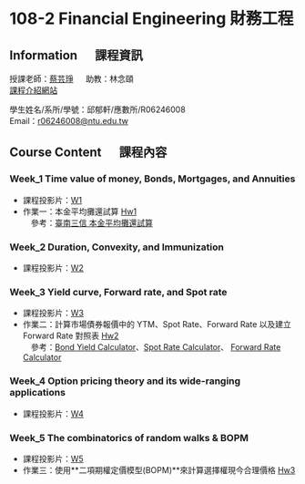 # 108-2 Financial Engineering 財務工程
## Information &emsp; 課程資訊
授課老師：[蔡芸琤](http://homepage.ntu.edu.tw/~pecutsai) &emsp; 助教：林念頤 <br />
[課程介紹網站](https://ceiba.ntu.edu.tw/course/ab48b6/index.htm) <br />

學生姓名/系所/學號：邱郁軒/應數所/R06246008 <br />
Email：r06246008@ntu.edu.tw <br />

## Course Content &emsp; 課程內容
### Week_1 Time value of money, Bonds, Mortgages, and Annuities
* 課程投影片：[W1](https://docs.google.com/presentation/d/e/2PACX-1vQanrLs-ZSFlnAXkUL5uLO9PVvrK1GaNFcjCVwC7IyIt16w_NuaCYUaO6lRxF54Qub_RntV2FGKr-Dm/pub?start=false&loop=false&delayms=3000&slide=id.p)<br />
* 作業一：本金平均攤還試算 [Hw1](https://github.com/aqua86400/Financial_Engineering/tree/master/Hw1) <br /> &emsp;參考：[臺南三信 本金平均攤還試算](https://ttc.scu.org.tw/memdca1.htm) <br />

### Week_2 Duration, Convexity, and Immunization
* 課程投影片：[W2](https://docs.google.com/presentation/d/e/2PACX-1vT-MCYz-iGTsejcyrKczSZWKEJoQzcOlora1YpMPiV0LMacGodAm14PvvTjkXjVLjuk1paNxFvy6GuU/pub?start=false&loop=false&delayms=3000&slide=id.p)<br />

### Week_3 Yield curve, Forward rate, and Spot rate
* 課程投影片：[W3](https://docs.google.com/presentation/d/e/2PACX-1vT0uWPmTezKky8GLD_fkmfuJjXCLRuVkQWNuHmeogeMpY21cbwQurn7CsaVWRZDSZcZTvXjjpvY4lwE/pub?start=false&loop=false&delayms=3000&slide=id.p)<br />
* 作業二：計算市場債券報價中的 YTM、Spot Rate、Forward Rate 以及建立 Forward Rate 對照表 [Hw2](https://github.com/aqua86400/Financial_Engineering/tree/master/Hw2) <br /> &emsp;參考：[Bond Yield Calculator](https://www.calkoo.com/en/ytm-calculator)、[Spot Rate Calculator](https://www.trignosource.com/finance/spot%20rate.html#Calculator)、
[Forward Rate Calculator](https://www.trignosource.com/finance/Forward%20rate.html#Calculator) <br />

### Week_4 Option pricing theory and its wide-ranging applications
* 課程投影片：[W4](https://docs.google.com/presentation/d/e/2PACX-1vRX3Gc10remKdNmd8AasUwrjLBaxST60fJdj5gX_365ufyJ6EWqKLkNnKEoXUeQGkOdls_YckLquWDu/pub?start=false&loop=false&delayms=3000&slide=id.p)<br />

### Week_5 The combinatorics of random walks & BOPM
* 課程投影片：[W5](https://docs.google.com/presentation/d/e/2PACX-1vRX3Gc10remKdNmd8AasUwrjLBaxST60fJdj5gX_365ufyJ6EWqKLkNnKEoXUeQGkOdls_YckLquWDu/pub?start=false&loop=false&delayms=3000&slide=id.p)<br />
* 作業三：使用**二項期權定價模型(BOPM)**來計算選擇權現今合理價格 [Hw3](https://github.com/aqua86400/Financial_Engineering/tree/master/Hw3) <br />
